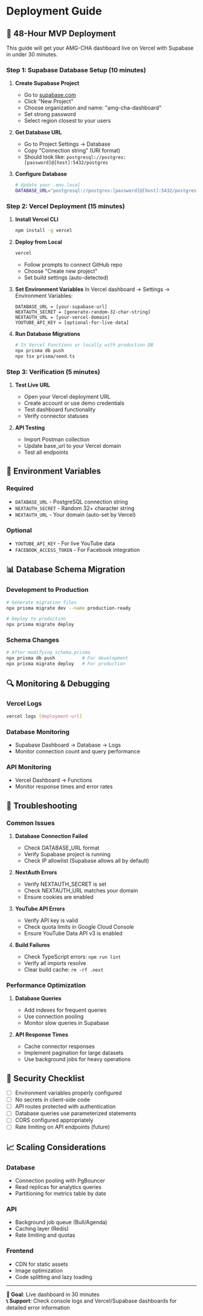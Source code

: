 # Deployment Guide

## 🚀 48-Hour MVP Deployment

This guide will get your AMG-CHA dashboard live on Vercel with Supabase in under 30 minutes.

### Step 1: Supabase Database Setup (10 minutes)

1. **Create Supabase Project**
   - Go to [supabase.com](https://supabase.com)
   - Click "New Project"
   - Choose organization and name: "amg-cha-dashboard"
   - Set strong password
   - Select region closest to your users

2. **Get Database URL**
   - Go to Project Settings → Database
   - Copy "Connection string" (URI format)
   - Should look like: `postgresql://postgres:[password]@[host]:5432/postgres`

3. **Configure Database**
   ```bash
   # Update your .env.local
   DATABASE_URL="postgresql://postgres:[password]@[host]:5432/postgres"
   ```

### Step 2: Vercel Deployment (15 minutes)

1. **Install Vercel CLI**
   ```bash
   npm install -g vercel
   ```

2. **Deploy from Local**
   ```bash
   vercel
   ```
   - Follow prompts to connect GitHub repo
   - Choose "Create new project"
   - Set build settings (auto-detected)

3. **Set Environment Variables**
   In Vercel dashboard → Settings → Environment Variables:
   ```
   DATABASE_URL = [your-supabase-url]
   NEXTAUTH_SECRET = [generate-random-32-char-string]
   NEXTAUTH_URL = [your-vercel-domain]
   YOUTUBE_API_KEY = [optional-for-live-data]
   ```

4. **Run Database Migrations**
   ```bash
   # In Vercel Functions or locally with production DB
   npx prisma db push
   npx tsx prisma/seed.ts
   ```

### Step 3: Verification (5 minutes)

1. **Test Live URL**
   - Open your Vercel deployment URL
   - Create account or use demo credentials
   - Test dashboard functionality
   - Verify connector statuses

2. **API Testing**
   - Import Postman collection
   - Update base_url to your Vercel domain
   - Test all endpoints

## 🔧 Environment Variables

### Required
- `DATABASE_URL` - PostgreSQL connection string
- `NEXTAUTH_SECRET` - Random 32+ character string
- `NEXTAUTH_URL` - Your domain (auto-set by Vercel)

### Optional
- `YOUTUBE_API_KEY` - For live YouTube data
- `FACEBOOK_ACCESS_TOKEN` - For Facebook integration

## 📊 Database Schema Migration

### Development to Production
```bash
# Generate migration files
npx prisma migrate dev --name production-ready

# Deploy to production
npx prisma migrate deploy
```

### Schema Changes
```bash
# After modifying schema.prisma
npx prisma db push          # For development
npx prisma migrate deploy   # For production
```

## 🔍 Monitoring & Debugging

### Vercel Logs
```bash
vercel logs [deployment-url]
```

### Database Monitoring
- Supabase Dashboard → Database → Logs
- Monitor connection count and query performance

### API Monitoring
- Vercel Dashboard → Functions
- Monitor response times and error rates

## 🚨 Troubleshooting

### Common Issues

1. **Database Connection Failed**
   - Check DATABASE_URL format
   - Verify Supabase project is running
   - Check IP allowlist (Supabase allows all by default)

2. **NextAuth Errors**
   - Verify NEXTAUTH_SECRET is set
   - Check NEXTAUTH_URL matches your domain
   - Ensure cookies are enabled

3. **YouTube API Errors**
   - Verify API key is valid
   - Check quota limits in Google Cloud Console
   - Ensure YouTube Data API v3 is enabled

4. **Build Failures**
   - Check TypeScript errors: `npm run lint`
   - Verify all imports resolve
   - Clear build cache: `rm -rf .next`

### Performance Optimization

1. **Database Queries**
   - Add indexes for frequent queries
   - Use connection pooling
   - Monitor slow queries in Supabase

2. **API Response Times**
   - Cache connector responses
   - Implement pagination for large datasets
   - Use background jobs for heavy operations

## 🔐 Security Checklist

- [ ] Environment variables properly configured
- [ ] No secrets in client-side code
- [ ] API routes protected with authentication
- [ ] Database queries use parameterized statements
- [ ] CORS configured appropriately
- [ ] Rate limiting on API endpoints (future)

## 📈 Scaling Considerations

### Database
- Connection pooling with PgBouncer
- Read replicas for analytics queries
- Partitioning for metrics table by date

### API
- Background job queue (Bull/Agenda)
- Caching layer (Redis)
- Rate limiting and quotas

### Frontend
- CDN for static assets
- Image optimization
- Code splitting and lazy loading

---

**🎯 Goal**: Live dashboard in 30 minutes  
**📞 Support**: Check console logs and Vercel/Supabase dashboards for detailed error information 